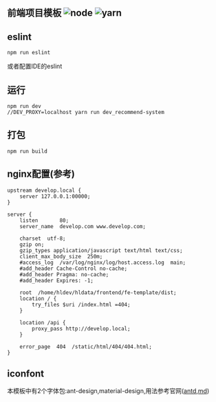 ## 前端项目模板 ![node](https://img.shields.io/badge/node-require-yellow.svg) ![yarn](https://img.shields.io/badge/yarn-require-yellow.svg)

## eslint

```
npm run eslint
```

或者配置IDE的eslint

## 运行

```
npm run dev
//DEV_PROXY=localhost yarn run dev_recommend-system
```

## 打包

```
npm run build
```

## nginx配置(参考)

```
upstream develop.local {
    server 127.0.0.1:00000;
}

server {
    listen       80;
    server_name  develop.com www.develop.com;

    charset  utf-8;
    gzip on;
    gzip_types application/javascript text/html text/css;
    client_max_body_size  250m;
    #access_log  /var/log/nginx/log/host.access.log  main;
    #add_header Cache-Control no-cache;
    #add_header Pragma: no-cache;
    #add_header Expires: -1;

    root  /home/hldev/hldata/frontend/fe-template/dist;
    location / {
        try_files $uri /index.html =404;
    }

    location /api {
        proxy_pass http://develop.local;
    }

    error_page  404  /static/html/404/404.html;
}
```

## iconfont
本模板中有2个字体包:ant-design,material-design,用法参考官网([antd](https://ant.design/components/icon-cn/),[md](https://material.io/icons/))